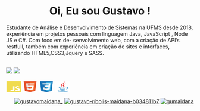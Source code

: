 
<h1 align="center">Oi, Eu sou Gustavo !</h1>
<p class="desc">
   Estudante de Análise e Desenvolvimento de Sistemas na UFMS desde 2018, experiência
em projetos pessoais com linguagem Java, JavaScript , Node JS e C#. Com foco em de-
senvolvimento web, com a criação de API’s restfull, também com experiência em criação
de sites e interfaces, utilizando HTML5,CSS3,Jquery e SASS.
</p> 
<br />
<div>
   <img height="170em" src="https://github-readme-stats.vercel.app/api?username=maidanagustavo&show_icons=true&theme=ligth&include_all_commits=true&count_private=true"/>
   <img height="170em" src="https://github-readme-stats.vercel.app/api/top-langs/?username=maidanagustavo&layout=compact&theme=blue" />
 </div>
<div style="display: inline_block"><br>
 <img align="center" alt="Gustavo-Js" height="30" width="40" src="https://raw.githubusercontent.com/devicons/devicon/master/icons/javascript/javascript-plain.svg">
 <img align="center" alt="Gustavo-HTML" height="30" width="40" src="https://raw.githubusercontent.com/devicons/devicon/master/icons/html5/html5-original.svg">
 <img align="center" alt="Gustavo-CSS" height="30" width="40" src="https://raw.githubusercontent.com/devicons/devicon/master/icons/css3/css3-original.svg">
  <img align="center" alt="Gustavo-CSS" height="30" width="40" src="https://raw.githubusercontent.com/devicons/devicon/master/icons/java/java-original.svg">
</div>
  
<p align="right">
<a href="https://twitter.com/gustavomaidana_" target="blank"><img align="center" src="https://raw.githubusercontent.com/rahuldkjain/github-profile-readme-generator/master/src/images/icons/Social/twitter.svg" alt="gustavomaidana_" height="30" width="40" /></a>
<a href="https://linkedin.com/in/gustavo-ríbolis-maidana-b034811b7" target="blank"><img align="center" src="https://raw.githubusercontent.com/rahuldkjain/github-profile-readme-generator/master/src/images/icons/Social/linked-in-alt.svg" alt="gustavo-ríbolis-maidana-b034811b7" height="30" width="40" /></a>
<a href="https://instagram.com/gumaidana" target="blank"><img align="center" src="https://raw.githubusercontent.com/rahuldkjain/github-profile-readme-generator/master/src/images/icons/Social/instagram.svg" alt="gumaidana" height="30" width="40" /></a>
</p>
